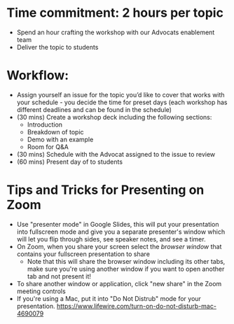 # Time commitment: 2 hours per topic

- Spend an hour crafting the workshop with our Advocats enablement team
- Deliver the topic to students

# Workflow:

- Assign yourself an issue for the topic you’d like to cover that works with your schedule - you decide the time for preset days (each workshop has different deadlines and can be found in the schedule)
- (30 mins) Create a workshop deck including the following sections:
  - Introduction
  - Breakdown of topic
  - Demo with an example
  - Room for Q&A
- (30 mins) Schedule with the Advocat assigned to the issue to review
- (60 mins) Present day of to students


# Tips and Tricks for Presenting on Zoom


- Use "presenter mode" in Google Slides, this will put your presentation into fullscreen mode and give you a separate presenter's window which will let you flip through sides, see speaker notes, and see a timer. 
- On Zoom, when you share your screen select the *browser window* that contains your fullscreen presentation to share
  - Note that this will share the browser window including its other tabs, make sure you're using another window if you want to open another tab and not present it!
- To share another window or application, click "new share" in the Zoom meeting controls
- If you're using a Mac, put it into "Do Not Distrub" mode for your presentation.  https://www.lifewire.com/turn-on-do-not-disturb-mac-4690079 
